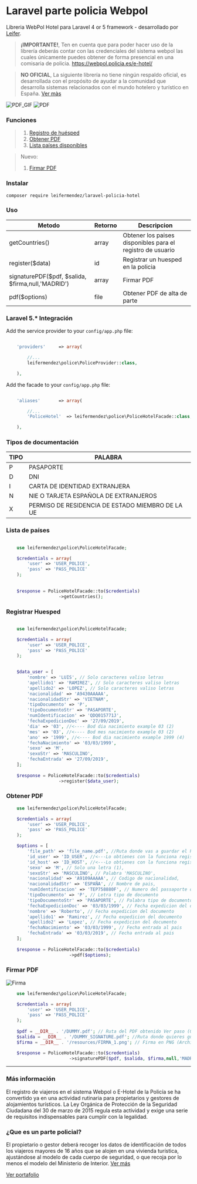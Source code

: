 # Laravel parte policia Webpol 

Libreria WebPol Hotel para Laravel 4 or 5 framework - desarrollado por [Leifer](https://leifermendez.github.io).

 > __¡IMPORTANTE!__,  Ten en cuenta que para poder hacer uso de la librería deberás contar con las credenciales del sistema webpol las cuales únicamente puedes obtener de forma presencial en una comisaria de policia.
 > https://webpol.policia.es/e-hotel/

 > __NO OFICIAL__, La siguiente librería no tiene ningún respaldo oficial, es desarrollada con el propósito de ayudar a la comunidad que desarrolla sistemas relacionados con el mundo hotelero y turístico en España. [Ver màs](#parte_polcial)

![PDF_GIF](https://github.com/leifermendez/laravel-policia-hotel/blob/master/example/documentation/vista_previa.gif?raw=true)
![PDF](https://github.com/leifermendez/laravel-policia-hotel/blob/master/example/documentation/vista_previa.png?raw=true)

### Funciones

 > 1. [Registro de huésped](#registrar_huesped)
 > 2. [Obtener PDF](#obtener_pdf)
 > 2. [Lista países disponibles](#lista_paises)

 > Nuevo:
 > 1. [Firmar PDF](#firmar_pdf)


### Instalar


```
composer require leifermendez/laravel-policia-hotel
```

### Uso


| Metodo                |  Retorno    | Descripcion                                                       |
|-----------------------|-------------------|-------------------------------------------------------------------|
| getCountries()         |  array       | Obtener los paises disponibles para el registro de usuario                |
| register($data)       |  id            | Registrar un huesped en la policia                     |
| signaturePDF($pdf, $salida, $firma,null,'MADRID')       |  array            | Firmar PDF                   |
| pdf($options)       |  file            | Obtener PDF de alta de parte                                  |


### Laravel 5.* Integración

Add the service provider to your `config/app.php` file:

```php

    'providers'     => array(

        //...
        leifermendez\police\PoliceProvider::class,

    ),

```

Add the facade to your `config/app.php` file:

```php

    'aliases'       => array(

        //...
        'PoliceHotel'  => leifermendez\police\PoliceHotelFacade::class,

    ),

```

### Tipos de documentación

| TIPO                    | PALABRA                                                       |
|-------------------------|-------------------------------------------------------------------|
| P            | PASAPORTE   
| D            | DNI   
| I      |  CARTA DE IDENTIDAD EXTRANJERA                              
| N        |  NIE O TARJETA ESPAÑOLA DE EXTRANJEROS                                           
| X| PERMISO DE RESIDENCIA DE ESTADO MIEMBRO DE LA UE|



### <a name="lista_paises"></a> Lista de países


```php

    use leifermendez\police\PoliceHotelFacade;

    $credentials = array(
        'user' => 'USER_POLICE',
        'pass' => 'PASS_POLICE'
    ); 
   
    
    $response = PoliceHotelFacade::to($credentials)
                    ->getCountries();


```


### <a name="registrar_huesped"></a>  Registrar Huesped

```php

    use leifermendez\police\PoliceHotelFacade;

    $credentials = array(
        'user' => 'USER_POLICE',
        'pass' => 'PASS_POLICE'
    ); 
   

    $data_user = [
        'nombre' => 'LUIS', // Solo caracteres valiso letras
        'apellido1' => 'RAMIREZ', // Solo caracteres valiso letras
        'apellido2' => 'LOPEZ', // Solo caracteres valiso letras
        'nacionalidad' => 'A9430AAAAA',
        'nacionalidadStr' => 'VIETNAM',
        'tipoDocumento' => 'P',
        'tipoDocumentoStr' => 'PASAPORTE',
        'numIdentificacion' => 'QDQ015771J',
        'fechaExpedicionDoc' => '27/09/2019',
        'dia' => '03', //<---- Bod dia nacimiento example 03 (2)
        'mes' => '03', //<---- Bod mes nacimiento example 03 (2)
        'ano' => '1999', //<---- Bod dia nacimiento example 1999 (4)
        'fechaNacimiento' => '03/03/1999',
        'sexo' => 'M',
        'sexoStr' => 'MASCULINO',
        'fechaEntrada' => '27/09/2019',
    ];
    
    $response = PoliceHotelFacade::to($credentials)
                    ->register($data_user);


```

### <a name="obtener_pdf"></a> Obtener PDF

```php
    use leifermendez\police\PoliceHotelFacade;

    $credentials = array(
        'user' => 'USER_POLICE',
        'pass' => 'PASS_POLICE'
    ); 

    $options = [
        'file_path' => 'file_name.pdf', //Ruta donde vas a guardar el PDF
        'id_user' => 'ID_USER', //<---Lo obtienes con la funciona register()
        'id_host' => 'ID_HOST', //<---Lo obtienes con la funciona register()
        'sexo' => 'M', // Solo una letra (1),
        'sexoStr' => 'MASCULINO', // Palabra 'MASCULINO',
        'nacionalidad' => 'A9109AAAAA', // Codigo de nacionalidad,
        'nacionalidadStr' => 'ESPAÑA', // Nombre de pais,
        'numIdentificacion' => 'TEP758880F', // Numero del passaporte o nie ,etc
        'tipoDocumento' => 'P', // Letra tipo de documento
        'tipoDocumentoStr' => 'PASAPORTE', // Palabra tipo de documento
        'fechaExpedicionDoc' => '03/03/1999', // Fecha expedicion del documento
        'nombre' => 'Roberto', // Fecha expedicion del documento
        'apellido1' => 'Ramirez', // Fecha expedicion del documento
        'apellido2' => 'Lopez', // Fecha expedicion del documento
        'fechaNacimiento' => '03/03/1999', // Fecha entrada al pais
        'fechaEntrada' => '03/03/2019', // Fecha entrada al pais
    ];
    
    $response = PoliceHotelFacade::to($credentials)
                        ->pdf($options);

```

### <a name="firmar_pdf"></a> Firmar PDF

![Firma](https://github.com/leifermendez/laravel-policia-hotel/blob/master/example/documentation/firma.png?raw=true)

```php
    use leifermendez\police\PoliceHotelFacade;

    $credentials = array(
        'user' => 'USER_POLICE',
        'pass' => 'PASS_POLICE'
    ); 
    
    $pdf = __DIR__ . '/DUMMY.pdf'; // Ruta del PDF obtenido Ver paso (Obtener PDF)
    $salida = __DIR__ . '/DUMMY_SIGNATURE.pdf'; //Ruta donde quieres guardar el nuevo PDF firmado
    $firma = __DIR__ . '/resources/FIRMA_1.png'; // Firma en PNG (Archivo de imagen PNG)

    $response = PoliceHotelFacade::to($credentials)
                        ->signaturePDF($pdf, $salida, $firma,null,'MADRID');

```

---

### Más información

El registro de viajeros en el sistema Webpol  o E-Hotel de la Policía se ha convertido ya en una actividad rutinaria para propietarios y gestores de alojamientos turísticos. La Ley Orgánica de Protección de la Seguridad Ciudadana del 30 de marzo de 2015 regula esta actividad y exige una serie de requisitos indispensables para cumplir con la legalidad.


### <a name="parte_polcial"></a> ¿Que es un parte policial?
El propietario o gestor deberá recoger los datos de identificación de todos los viajeros mayores de 16 años que se alojen en una vivienda turística, ajustándose al modelo de cada cuerpo de seguridad, o que recoja por lo menos el modelo del Ministerio de Interior.
[Ver más](http://www.interior.gob.es/web/servicios-al-ciudadano/seguridad/libro-registro-de-viajeros/comunicacion-de-datos-a-las-dependencias-policial)

[Ver portafolio](https://leifermendez.github.io)
